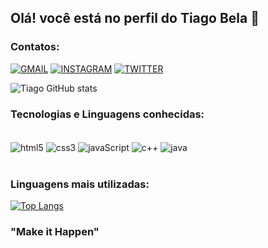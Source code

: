 ## Olá! você está no perfil do Tiago Bela 🤙
### Contatos:
[![GMAIL](https://img.shields.io/badge/Gmail-D14836?style=for-the-badge&logo=gmail&logoColor=white)](https://mail.google.com/mail/u/0/#inbox)
[![INSTAGRAM](https://img.shields.io/badge/Instagram-E4405F?style=for-the-badge&logo=instagram&logoColor=white)](https://www.instagram.com/tiagobella.05/)
[![TWITTER](https://img.shields.io/badge/Twitter-1DA1F2?style=for-the-badge&logo=twitter&logoColor=white)](https://twitter.com/wtftsb_)

![Tiago GitHub stats](https://github-readme-stats.vercel.app/api?username=tiago-sb&show_icons=true&theme=gruvbox)

### Tecnologias e Linguagens conhecidas:

<div style="display: inline_block"><br/>
    <img align="center" alt="html5" src="https://img.shields.io/badge/HTML5-E34F26?style=for-the-badge&logo=html5&logoColor=white">
    <img align="center" alt="css3" src="https://img.shields.io/badge/CSS3-1572B6?style=for-the-badge&logo=css3&logoColor=white">
    <img align="center" alt="javaScript" src="https://img.shields.io/badge/JavaScript-F7DF1E?style=for-the-badge&logo=javascript&logoColor=black">
    <img align="center" alt="c++" src="https://img.shields.io/badge/C%2B%2B-00599C?style=for-the-badge&logo=c%2B%2B&logoColor=white">
    <img align="center" alt="java" src="https://img.shields.io/badge/Java-ED8B00?style=for-the-badge&logo=java&logoColor=white">
<div><br/>

### Linguagens mais utilizadas:

[![Top Langs](https://github-readme-stats.vercel.app/api/top-langs/?username=tiago-sb)](https://github.com/tiago-sb/github-readme-stats)

### "Make it Happen"

